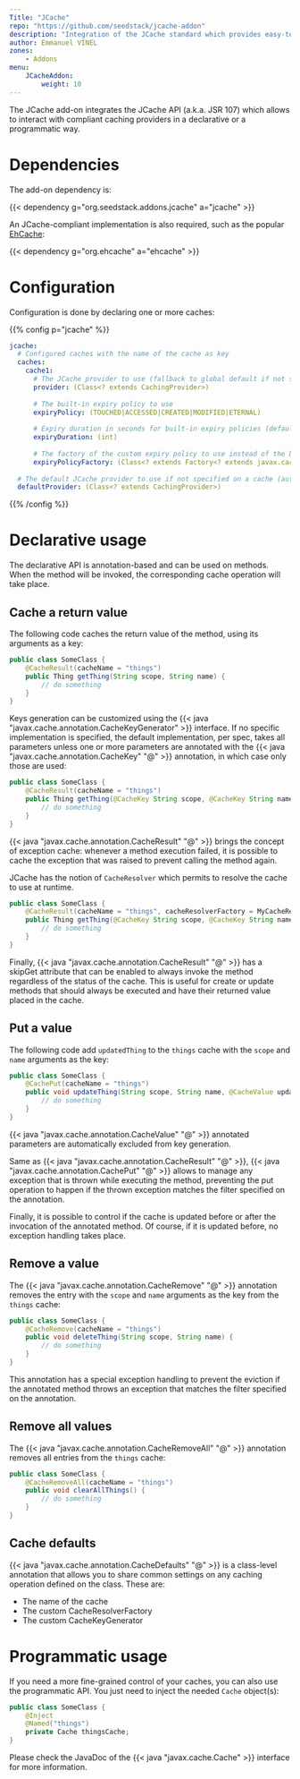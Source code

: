 ```yaml
---
Title: "JCache"
repo: "https://github.com/seedstack/jcache-addon"
description: "Integration of the JCache standard which provides easy-to-use applicative caching."
author: Emmanuel VINEL
zones:
    - Addons
menu:
    JCacheAddon:
        weight: 10
---
```


The JCache add-on integrates the JCache API (a.k.a. JSR 107) which allows to interact with compliant caching providers
in a declarative or a programmatic way.<!--more-->

# Dependencies

The add-on dependency is:

{{< dependency g="org.seedstack.addons.jcache" a="jcache" >}}

An JCache-compliant implementation is also required, such as the popular [EhCache](http://www.ehcache.org/):

{{< dependency g="org.ehcache" a="ehcache" >}}


# Configuration

Configuration is done by declaring one or more caches:

{{% config p="jcache" %}}
```yaml
jcache:
  # Configured caches with the name of the cache as key
  caches:
    cache1:
      # The JCache provider to use (fallback to global default if not specified)
      provider: (Class<? extends CachingProvider>)
      
      # The built-in expiry policy to use 
      expiryPolicy: (TOUCHED|ACCESSED|CREATED|MODIFIED|ETERNAL)
      
      # Expiry duration in seconds for built-in expiry policies (defaults to 900)
      expiryDuration: (int)
      
      # The factory of the custom expiry policy to use instead of the built-in expiry policy 
      expiryPolicyFactory: (Class<? extends Factory<? extends javax.cache.expiry.ExpiryPolicy>>)
    
  # The default JCache provider to use if not specified on a cache (auto-detected if not specified at all)
  defaultProvider: (Class<? extends CachingProvider>) 
```
{{% /config %}}    

# Declarative usage

The declarative API is annotation-based and can be used on methods. When the method will be invoked, the corresponding
cache operation will take place.

## Cache a return value

The following code caches the return value of the method, using its arguments as a key:

```java
public class SomeClass {
    @CacheResult(cacheName = "things")
    public Thing getThing(String scope, String name) {
        // do something
    }
}
```
    
Keys generation can be customized using the {{< java "javax.cache.annotation.CacheKeyGenerator" >}} interface. If no specific implementation is specified, 
the default implementation, per spec, takes all parameters unless one or more parameters are annotated with the 
{{< java "javax.cache.annotation.CacheKey" "@" >}} annotation, in which case only those are used:
    
```java
public class SomeClass {
    @CacheResult(cacheName = "things")
    public Thing getThing(@CacheKey String scope, @CacheKey String name, Date timestamp) {
        // do something
    }
}
```

{{< java "javax.cache.annotation.CacheResult" "@" >}} brings the concept of exception cache: whenever a method execution failed, 
it is possible to cache the exception that was raised to prevent calling the method again.

JCache has the notion of `CacheResolver` which permits to resolve the cache to use at runtime.
 
```java
public class SomeClass {
    @CacheResult(cacheName = "things", cacheResolverFactory = MyCacheResolverFactory.class)
    public Thing getThing(@CacheKey String scope, @CacheKey String name, Date timestamp) {
        // do something
    }
}
```
    
Finally, {{< java "javax.cache.annotation.CacheResult" "@" >}} has a skipGet attribute that can be enabled to always invoke the method regardless of the status 
of the cache. This is useful for create or update methods that should always be executed and have their returned value 
placed in the cache.

## Put a value

The following code add `updatedThing` to the `things` cache with the `scope` and `name` arguments as the key:

```java
public class SomeClass {
    @CachePut(cacheName = "things")
    public void updateThing(String scope, String name, @CacheValue updatedThing) {
        // do something
    }
}
```

{{< java "javax.cache.annotation.CacheValue" "@" >}} annotated parameters are automatically excluded from key generation.

Same as {{< java "javax.cache.annotation.CacheResult" "@" >}}, {{< java "javax.cache.annotation.CachePut" "@" >}} allows 
to manage any exception that is thrown while executing the method, preventing the put operation to happen if the thrown 
exception matches the filter specified on the annotation.

Finally, it is possible to control if the cache is updated before or after the invocation of the annotated method. Of 
course, if it is updated before, no exception handling takes place.

## Remove a value

The {{< java "javax.cache.annotation.CacheRemove" "@" >}} annotation removes the entry with the `scope` and `name` 
arguments as the key from the `things` cache:

```java
public class SomeClass {
    @CacheRemove(cacheName = "things")
    public void deleteThing(String scope, String name) {
        // do something
    }
}
```

This annotation has a special exception handling to prevent the eviction if the annotated method throws an exception that 
matches the filter specified on the annotation.

## Remove all values

The {{< java "javax.cache.annotation.CacheRemoveAll" "@" >}} annotation removes all entries from the `things` cache:

```java
public class SomeClass {
    @CacheRemoveAll(cacheName = "things")
    public void clearAllThings() {
        // do something
    }
}
```

## Cache defaults

{{< java "javax.cache.annotation.CacheDefaults" "@" >}} is a class-level annotation that allows you to share common 
settings on any caching operation defined on the class. These are:

* The name of the cache
* The custom CacheResolverFactory
* The custom CacheKeyGenerator
    
# Programmatic usage

If you need a more fine-grained control of your caches, you can also use the programmatic API. You just need to inject
the needed `Cache` object(s):

```java
public class SomeClass {
    @Inject 
    @Named("things")
    private Cache thingsCache;
}
```

Please check the JavaDoc of the {{< java "javax.cache.Cache" >}} interface for more information.

